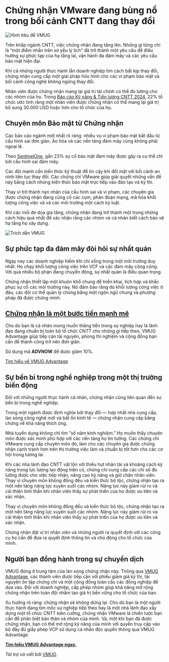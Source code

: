 # Chứng nhận VMware đang bùng nổ trong bối cảnh CNTT đang thay đổi

![Hình tiêu đề VMUG](https://www.bleepstatic.com/content/posts/2025/09/25/vmug-header.jpg)

Trên khắp ngành CNTT, việc chứng nhận đang tăng lên. Những gì từng chỉ là “một điểm nhấn trên sơ yếu lý lịch” đã trở thành một yêu cầu để điều hướng sự phức tạp của hạ tầng lai, vận hành đa đám mây và các yêu cầu bảo mật hiện đại.

Khi cả những người thực hành lẫn doanh nghiệp tìm cách bắt kịp thay đổi, chứng nhận cung cấp một giải pháp hữu hình cho các vi phạm bảo mật và bối cảnh công nghệ không ngừng thay đổi.

Nhân viên được chứng nhận mang lại giá trị tài chính có thể đo lường cho các nhóm của họ. Trong [Báo cáo Kỹ năng & Tiền lương CNTT 2024](https://insight.skillsoft.com/it-skills-and-salary-report/p/1), 22% tổ chức ước tính rằng một nhân viên được chứng nhận có thể mang lại giá trị bổ sung 30.000 USD hoặc hơn cho tổ chức của họ.

## Chuyên môn Bảo mật từ Chứng nhận

Các báo cáo ngành mới nhất rõ ràng: nhiều vụ vi phạm bảo mật bắt đầu từ cấu hình sai đơn giản. Ảo hóa và các nền tảng đám mây cũng không phải ngoại lệ.

Theo [SentinelOne](https://www.sentinelone.com/cybersecurity-101/cloud-security/cloud-security-statistics), gần 23% sự cố bảo mật đám mây được gây ra cụ thể chỉ bởi cấu hình sai đám mây.

Các đội mạnh cần kiến thức kỹ thuật để tin cậy khi đối mặt với bối cảnh an ninh liên tục thay đổi. Các chứng chỉ VMware giúp giải quyết những vấn đề này bằng cách nhúng kiến thức bảo mật trực tiếp vào đào tạo và kỳ thi.

Thay vì trở thành nạn nhân của cấu hình sai và vi phạm, các chuyên gia được chứng nhận đang củng cố các cụm, phân đoạn mạng, mã hóa khối lượng công việc và vá các môi trường một cách kỷ luật.

Khi các mối đe dọa gia tăng, chứng nhận đang trở thành một trong những cách hiệu quả nhất để xác nhận rằng các nhóm và cá nhân biết cách bảo vệ hạ tầng họ xây dựng.

![Trích dẫn VMUG](https://www.bleepstatic.com/images/news/security/v/vmug/shifting-landscape/vmug-shifting-landscape.jpg)

## Sự phức tạp đa đám mây đòi hỏi sự nhất quán

Ngày nay các doanh nghiệp hiếm khi chỉ sống trong một môi trường duy nhất. Họ chạy khối lượng công việc trên VCF và các đám mây công cộng. Với quá nhiều bộ phận đang chuyển động, sự nhất quán là điều quan trọng.

Chứng nhận thiết lập một khuôn khổ chung để triển khai, tích hợp và khắc phục sự cố các môi trường này. Nó đảm bảo rằng dù khối lượng công việc ở đâu, các đội có thể quản lý chúng bằng một ngôn ngữ chung và phương pháp đã được chứng minh.

## [Chứng nhận là một bước tiến mạnh mẽ](https://www.vmug.com/membership/vmug-advantage-membership?utm%5Fsource=article&utm%5Fmedium=webpage&utm%5Fcampaign=bleepingcomputer3&utm%5Fcontent=bleepingcomputer)

Cho dù bạn là cá nhân mong muốn thăng tiến trong sự nghiệp hay là lãnh đạo đang chuẩn bị toàn bộ tổ chức CNTT cho những gì tiếp theo, VMUG Advantage giúp tiếp cận tài nguyên, phòng thí nghiệm và cộng đồng bạn cần để thành công trở nên đơn giản.

Sử dụng mã **ADVNOW** để được giảm 10%.

[Tìm hiểu về VMUG Advantage](https://www.vmug.com/membership/vmug-advantage-membership?utm%5Fsource=article&utm%5Fmedium=webpage&utm%5Fcampaign=bleepingcomputer3&utm%5Fcontent=bleepingcomputer)

## Sự bền bỉ trong nghề nghiệp trong một thị trường biến động

Đối với những người thực hành cá nhân, chứng nhận cũng liên quan đến sự bền bỉ trong nghề nghiệp.

Trong một ngành được định nghĩa bởi thay đổi — hợp nhất nhà cung cấp, làn sóng công nghệ mới và bất ổn kinh tế — chứng nhận cung cấp bằng chứng về khả năng thích ứng.

Nhà tuyển dụng không chỉ tìm “số năm kinh nghiệm.” Họ muốn thấy chuyên môn được xác minh phù hợp với các nền tảng họ tin tưởng. Các chứng chỉ VMware cung cấp chuyên môn đó, làm cho các chuyên gia được chứng nhận cạnh tranh hơn trên thị trường việc làm và chuẩn bị tốt hơn cho các cơ hội trong tương lai.

Khi các nhà lãnh đạo CNTT vật lộn với thiếu hụt nhân tài và khoảng cách kỹ năng trong lực lượng lao động hiện có, chứng chỉ cung cấp các chỉ số đo lường được cho việc tiếp nhận, nâng cao kỹ năng và giữ chân nhân viên. Thay vì chuyên môn không đồng đều và kiến thức bộ tộc, chứng nhận tạo ra một nền tảng năng lực xuyên suốt các nhóm. Năng lực này giảm rủi ro và cải thiện tinh thần khi nhân viên thấy sự phát triển của họ được ưu tiên và xác nhận.

Thay vì chuyên môn không đồng đều và kiến thức bộ tộc, chứng nhận tạo ra một nền tảng năng lực xuyên suốt các nhóm. Năng lực này giảm rủi ro và cải thiện tinh thần khi nhân viên thấy sự phát triển của họ được ưu tiên và xác nhận.

Chứng nhận đặt vị trí nhân viên và những người ra quyết định với các công cụ họ cần để đưa ra quyết định thông tin và chủ động cho tổ chức của mình.

## Người bạn đồng hành trong sự chuyển dịch

VMUG đứng ở trung tâm của làn sóng chứng nhận này. Thông qua [VMUG Advantage](https://www.vmug.com/membership/vmug-advantage-membership?utm%5Fsource=article&utm%5Fmedium=webpage&utm%5Fcampaign=bleepingcomputer3&utm%5Fcontent=bleepingcomputer), các thành viên được tiếp cận với phiếu giảm giá kỳ thi, tài nguyên ôn tập chứng chỉ và một cộng đồng toàn cầu các đồng nghiệp để dựa vào. Đối với doanh nghiệp, cấp phép nhóm giúp khả năng mở rộng chứng nhận trên toàn đội nhằm tạo giá trị bền vững cho tổ chức của bạn.

Xu hướng rõ ràng: chứng nhận sẽ không dừng lại. Cho dù bạn là một người thực hành đang tìm mốc sự nghiệp tiếp theo hay là một nhà lãnh đạo xây dựng một tổ chức CNTT kiên cường, chứng nhận VMware là chiến lược bạn cần để phân biệt bản thân và nhóm của mình. Và, một khi bạn đã được chứng nhận, bạn có thể mở rộng kỹ năng của mình với quyền truy cập vào bộ đầy đủ giấy phép VCP sử dụng cá nhân độc quyền thông qua VMUG Advantage.

**[Tìm hiểu VMUG Advantage ngay.](http://www.vmug.com/membership/vmug-advantage-membership?utm%5Fsource=article&utm%5Fmedium=webpage&utm%5Fcampaign=bleepingcomputer3&utm%5Fcontent=bleepingcomputer)**

_Tài trợ và viết bởi [VMUG](https://www.vmug.com/membership/vmug-advantage-membership?utm%5Fsource=article&utm%5Fmedium=webpage&utm%5Fcampaign=bleepingcomputer3&utm%5Fcontent=bleepingcomputer)._